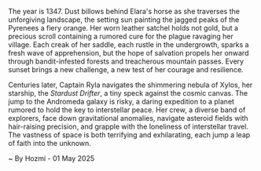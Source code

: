 
The year is 1347.  Dust billows behind Elara's horse as she traverses the unforgiving landscape, the setting sun painting the jagged peaks of the Pyrenees a fiery orange.  Her worn leather satchel holds not gold, but a precious scroll containing a rumored cure for the plague ravaging her village.  Each creak of her saddle, each rustle in the undergrowth, sparks a fresh wave of apprehension, but the hope of salvation propels her onward through bandit-infested forests and treacherous mountain passes.  Every sunset brings a new challenge, a new test of her courage and resilience.


Centuries later, Captain Ryla navigates the shimmering nebula of Xylos, her starship, the *Stardust Drifter*, a tiny speck against the cosmic canvas.  The jump to the Andromeda galaxy is risky, a daring expedition to a planet rumored to hold the key to interstellar peace.  Her crew, a diverse band of explorers, face down gravitational anomalies, navigate asteroid fields with hair-raising precision, and grapple with the loneliness of interstellar travel.  The vastness of space is both terrifying and exhilarating, each jump a leap of faith into the unknown.

~ By Hozmi - 01 May 2025
